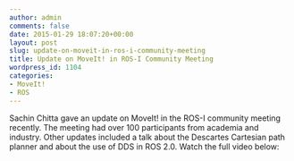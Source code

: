 ```yaml
---
author: admin
comments: false
date: 2015-01-29 18:07:20+00:00
layout: post
slug: update-on-moveit-in-ros-i-community-meeting
title: Update on MoveIt! in ROS-I Community Meeting
wordpress_id: 1104
categories:
- MoveIt!
- ROS
---
```


Sachin Chitta gave an update on MoveIt! in the ROS-I community meeting recently. The meeting had over 100 participants from academia and industry. Other updates included a talk about the Descartes Cartesian path planner and about the use of DDS in ROS 2.0. Watch the full video below:


